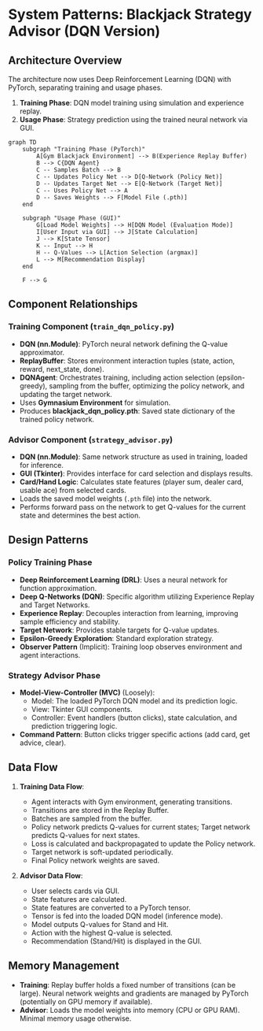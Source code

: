 # System Patterns: Blackjack Strategy Advisor (DQN Version)

## Architecture Overview

The architecture now uses Deep Reinforcement Learning (DQN) with PyTorch, separating training and usage phases.

1. **Training Phase**: DQN model training using simulation and experience replay.
2. **Usage Phase**: Strategy prediction using the trained neural network via GUI.

```mermaid
graph TD
    subgraph "Training Phase (PyTorch)"
        A[Gym Blackjack Environment] --> B(Experience Replay Buffer)
        B --> C{DQN Agent}
        C -- Samples Batch --> B
        C -- Updates Policy Net --> D[Q-Network (Policy Net)]
        D -- Updates Target Net --> E[Q-Network (Target Net)]
        C -- Uses Policy Net --> A
        D -- Saves Weights --> F[Model File (.pth)]
    end
    
    subgraph "Usage Phase (GUI)"
        G[Load Model Weights] --> H[DQN Model (Evaluation Mode)]
        I[User Input via GUI] --> J[State Calculation]
        J --> K[State Tensor]
        K -- Input --> H
        H -- Q-Values --> L[Action Selection (argmax)]
        L --> M[Recommendation Display]
    end
    
    F --> G
```

## Component Relationships

### Training Component (`train_dqn_policy.py`)
- **DQN (nn.Module)**: PyTorch neural network defining the Q-value approximator.
- **ReplayBuffer**: Stores environment interaction tuples (state, action, reward, next_state, done).
- **DQNAgent**: Orchestrates training, including action selection (epsilon-greedy), sampling from the buffer, optimizing the policy network, and updating the target network.
- Uses **Gymnasium Environment** for simulation.
- Produces **blackjack_dqn_policy.pth**: Saved state dictionary of the trained policy network.

### Advisor Component (`strategy_advisor.py`)
- **DQN (nn.Module)**: Same network structure as used in training, loaded for inference.
- **GUI (Tkinter)**: Provides interface for card selection and displays results.
- **Card/Hand Logic**: Calculates state features (player sum, dealer card, usable ace) from selected cards.
- Loads the saved model weights (`.pth` file) into the network.
- Performs forward pass on the network to get Q-values for the current state and determines the best action.

## Design Patterns

### Policy Training Phase
- **Deep Reinforcement Learning (DRL)**: Uses a neural network for function approximation.
- **Deep Q-Networks (DQN)**: Specific algorithm utilizing Experience Replay and Target Networks.
- **Experience Replay**: Decouples interaction from learning, improving sample efficiency and stability.
- **Target Network**: Provides stable targets for Q-value updates.
- **Epsilon-Greedy Exploration**: Standard exploration strategy.
- **Observer Pattern** (Implicit): Training loop observes environment and agent interactions.

### Strategy Advisor Phase
- **Model-View-Controller (MVC)** (Loosely): 
  - Model: The loaded PyTorch DQN model and its prediction logic.
  - View: Tkinter GUI components.
  - Controller: Event handlers (button clicks), state calculation, and prediction triggering logic.
- **Command Pattern**: Button clicks trigger specific actions (add card, get advice, clear).

## Data Flow

1. **Training Data Flow**:
   - Agent interacts with Gym environment, generating transitions.
   - Transitions are stored in the Replay Buffer.
   - Batches are sampled from the buffer.
   - Policy network predicts Q-values for current states; Target network predicts Q-values for next states.
   - Loss is calculated and backpropagated to update the Policy network.
   - Target network is soft-updated periodically.
   - Final Policy network weights are saved.

2. **Advisor Data Flow**:
   - User selects cards via GUI.
   - State features are calculated.
   - State features are converted to a PyTorch tensor.
   - Tensor is fed into the loaded DQN model (inference mode).
   - Model outputs Q-values for Stand and Hit.
   - Action with the highest Q-value is selected.
   - Recommendation (Stand/Hit) is displayed in the GUI.

## Memory Management

- **Training**: Replay buffer holds a fixed number of transitions (can be large). Neural network weights and gradients are managed by PyTorch (potentially on GPU memory if available).
- **Advisor**: Loads the model weights into memory (CPU or GPU RAM). Minimal memory usage otherwise. 